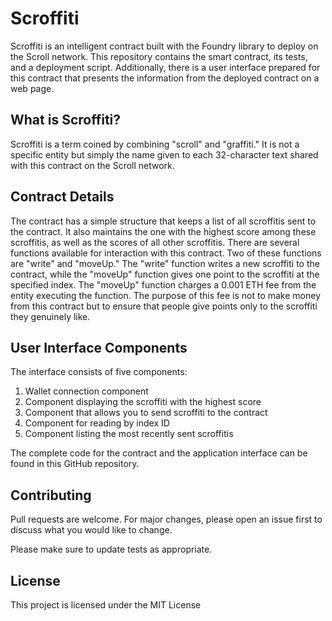# Scroffiti

Scroffiti is an intelligent contract built with the Foundry library to deploy on the Scroll network. This repository contains the smart contract, its tests, and a deployment script. Additionally, there is a user interface prepared for this contract that presents the information from the deployed contract on a web page.

## What is Scroffiti?

Scroffiti is a term coined by combining "scroll" and "graffiti." It is not a specific entity but simply the name given to each 32-character text shared with this contract on the Scroll network.

## Contract Details

The contract has a simple structure that keeps a list of all scroffitis sent to the contract. It also maintains the one with the highest score among these scroffitis, as well as the scores of all other scroffitis. There are several functions available for interaction with this contract. Two of these functions are "write" and "moveUp." The "write" function writes a new scroffiti to the contract, while the "moveUp" function gives one point to the scroffiti at the specified index. The "moveUp" function charges a 0.001 ETH fee from the entity executing the function. The purpose of this fee is not to make money from this contract but to ensure that people give points only to the scroffiti they genuinely like.

## User Interface Components

The interface consists of five components:

1. Wallet connection component
2. Component displaying the scroffiti with the highest score
3. Component that allows you to send scroffiti to the contract
4. Component for reading by index ID
5. Component listing the most recently sent scroffitis

The complete code for the contract and the application interface can be found in this GitHub repository.

## Contributing

Pull requests are welcome. For major changes, please open an issue first to discuss what you would like to change.

Please make sure to update tests as appropriate.

## License

This project is licensed under the MIT License
